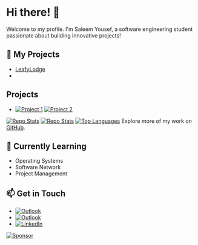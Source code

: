 # Hi there! 👋
Welcome to my profile. I'm Saleem Yousef, a software engineering student passionate about building innovative projects!

## 🚀 My Projects
- [LeafyLodge](https://github.com/LeafyLodge)
- 
## Projects
- [![Project 1](https://img.shields.io/badge/GitHub-Project%201-blue?logo=github)](https://github.com/your-username/project1) [![Project 2](https://img.shields.io/badge/GitHub-Project%202-green?logo=github)](https://github.com/your-username/project2)


[![Repo Stats](https://github-readme-stats.vercel.app/api/pin/?username=Arikatakur&repo=LeafyLodge)](https://github.com/Arikatakur/LeafyLodge)
[![Repo Stats](https://github-readme-stats.vercel.app/api/pin/?username=yo&repo=project2)](https://github.com/your-username/project2)
[![Top Languages](https://github-readme-stats.vercel.app/api/top-langs/?username=your-username&layout=compact)](https://github.com/your-username)
Explore more of my work on [GitHub](https://github.com/your-username).



## 🌱 Currently Learning
- Operating Systems
- Software Network
- Project Management

## 📫 Get in Touch
- [![Outlook](https://upload.wikimedia.org/wikipedia/commons/4/48/Outlook.com_icon.png)](mailto:saleemcollege@outlook.com)
- [![Outlook](https://img.shields.io/badge/Outlook-blue?style=flat&logo=microsoft-outlook&logoColor=white)](mailto:saleemcollege@hotmail.com)
- [![LinkedIn](https://img.shields.io/badge/LinkedIn-Saleem-blue?logo=linkedin)](https://www.linkedin.com/in/saleemyousef/)
 
[![Sponsor](https://img.shields.io/badge/Sponsor%20Me-❤-red)](https://github.com/sponsors/Arikatakur)  
